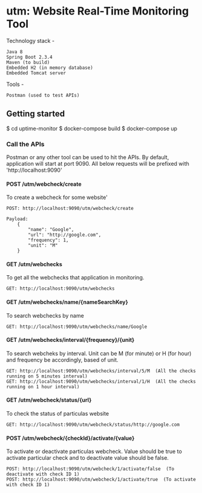 # utm: Website Real-Time Monitoring Tool

Technology stack - 

    Java 8
    Spring Boot 2.3.4
    Maven (to build)
    Embedded H2 (in memory database)
    Embedded Tomcat server
    
Tools -

    Postman (used to test APIs)
    
    
## Getting started

$ cd uptime-monitor
$ docker-compose build
$ docker-compose up


### Call the APIs

Postman or any other tool can be used to hit the APIs.
By default, application will start at port 9090.
All below requests will be prefixed with 'http://localhost:9090'


#### POST /utm/webcheck/create

To create a webcheck for some website'

    POST: http://localhost:9090/utm/webcheck/create
    
    Payload:
        {
            "name": "Google",
            "url": "http://google.com",
            "frequency": 1,
            "unit": "M"
        }

#### GET /utm/webchecks

To get all the webchecks that application in monitoring.

    GET: http://localhost:9090/utm/webchecks


#### GET /utm/webchecks/name/{nameSearchKey}

To search webchecks by name

    GET: http://localhost:9090/utm/webchecks/name/Google


#### GET /utm/webchecks/interval/{frequency}/{unit}

To search webcheks by interval. 
Unit can be M (for minute) or H (for hour) and frequency be accordingly, based of unit.

    GET: http://localhost:9090/utm/webchecks/interval/5/M  (All the checks running on 5 minutes interval)
    GET: http://localhost:9090/utm/webchecks/interval/1/H  (All the checks running on 1 hour interval)
    

#### GET /utm/webcheck/status/{url}

To check the status of particulas website

    GET: http://localhost:9090/utm/webcheck/status/http://google.com
    

#### POST /utm/webcheck/{checkId}/activate/{value}

To activate or deactivate particulas webcheck.
Value should be true to activate particular check and to deactivate value should be false.
    
    POST: http://localhost:9090/utm/webcheck/1/activate/false  (To deactivate with check ID 1)
    POST: http://localhost:9090/utm/webcheck/1/activate/true  (To activate with check ID 1)
    
    
    